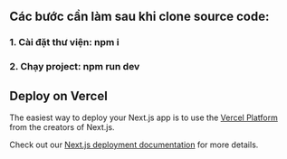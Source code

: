 ## Các bước cần làm sau khi clone source code:
### 1. Cài đặt thư viện: npm i
### 2. Chạy project: npm run dev   

## Deploy on Vercel

The easiest way to deploy your Next.js app is to use the [Vercel Platform](https://vercel.com/new?utm_medium=default-template&filter=next.js&utm_source=create-next-app&utm_campaign=create-next-app-readme) from the creators of Next.js.

Check out our [Next.js deployment documentation](https://nextjs.org/docs/deployment) for more details.
